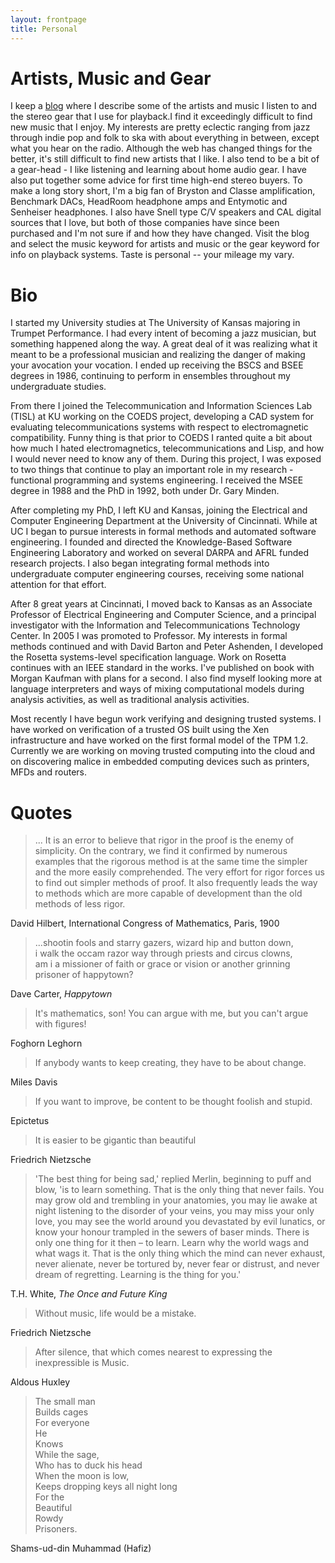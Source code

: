 ```yaml
---
layout: frontpage
title: Personal
---
```


# Artists, Music and Gear

I keep a [blog](http://www.ittc.ku.edu/~alex/personal/music-blog/music-blog.php) where I describe some of the artists and music I listen
to and the stereo gear that I use for playback.I find it exceedingly
difficult to find new music that I enjoy. My interests are pretty
eclectic ranging from jazz through indie pop and folk to ska with
about everything in between, except what you hear on the
radio. Although the web has changed things for the better, it's still
difficult to find new artists that I like. I also tend to be a bit of
a gear-head - I like listening and learning about home audio gear. I
have also put together some advice for first time high-end stereo
buyers. To make a long story short, I'm a big fan of Bryston and
Classe amplification, Benchmark DACs, HeadRoom headphone amps and
Entymotic and Senheiser headphones. I also have Snell type C/V
speakers and CAL digital sources that I love, but both of those
companies have since been purchased and I'm not sure if and how they
have changed. Visit the blog and select the music keyword for artists
and music or the gear keyword for info on playback systems. Taste is
personal -- your mileage my vary.

# Bio

I started my University studies at The University of Kansas majoring
in Trumpet Performance. I had every intent of becoming a jazz
musician, but something happened along the way. A great deal of it was
realizing what it meant to be a professional musician and realizing
the danger of making your avocation your vocation. I ended up
receiving the BSCS and BSEE degrees in 1986, continuing to perform in
ensembles throughout my undergraduate studies.

From there I joined the Telecommunication and Information Sciences Lab
(TISL) at KU working on the COEDS project, developing a CAD system for
evaluating telecommunications systems with respect to electromagnetic
compatibility. Funny thing is that prior to COEDS I ranted quite a bit
about how much I hated electromagnetics, telecommunications and Lisp,
and how I would never need to know any of them. During this project, I
was exposed to two things that continue to play an important role in
my research - functional programming and systems engineering. I
received the MSEE degree in 1988 and the PhD in 1992, both under
Dr. Gary Minden.

After completing my PhD, I left KU and Kansas, joining the Electrical
and Computer Engineering Department at the University of
Cincinnati. While at UC I began to pursue interests in formal methods
and automated software engineering. I founded and directed the
Knowledge-Based Software Engineering Laboratory and worked on several
DARPA and AFRL funded research projects. I also began integrating
formal methods into undergraduate computer engineering courses,
receiving some national attention for that effort.  

After 8 great years at Cincinnati, I moved back to Kansas as an
Associate Professor of Electrical Engineering and Computer Science,
and a principal investigator with the Information and
Telecommunications Technology Center. In 2005 I was promoted to
Professor. My interests in formal methods continued and with David
Barton and Peter Ashenden, I developed the Rosetta systems-level
specification language.  Work on Rosetta continues with an IEEE
standard in the works. I've published on book with Morgan Kaufman with
plans for a second. I also find myself looking more at language
interpreters and ways of mixing computational models during analysis
activities, as well as traditional analysis activities.

Most recently I have begun work verifying and designing trusted
systems. I have worked on verification of a trusted OS built using the
Xen infrastructure and have worked on the first formal model of the
TPM 1.2.  Currently we are working on moving trusted computing into
the cloud and on discovering malice in embedded computing devices such
as printers, MFDs and routers.

# Quotes

> ... It is an error to believe that rigor in the proof is the enemy
>  of simplicity. On the contrary, we find it confirmed by numerous
>  examples that the rigorous method is at the same time the simpler
>  and the more easily comprehended. The very effort for rigor forces
>  us to find out simpler methods of proof. It also frequently leads
>  the way to methods which are more capable of development than the
>  old methods of less rigor.

David Hilbert, International Congress of Mathematics, Paris, 1900

> ...shootin fools and starry gazers, wizard hip and button down,  
> i walk the occam razor way through priests and circus clowns,  
> am i a missioner of faith or grace or vision or another grinning prisoner of happytown?

Dave Carter, *Happytown*

>It's mathematics, son! You can argue with me, but you can't argue with figures!

Foghorn Leghorn 

>If anybody wants to keep creating, they have to be about change.

Miles Davis

> If you want to improve, be content to be thought foolish and stupid.

Epictetus 

> It is easier to be gigantic than beautiful

Friedrich Nietzsche 

> 'The best thing for being sad,' replied Merlin, beginning to puff
>  and blow, 'is to learn something. That is the only thing that never
>  fails. You may grow old and trembling in your anatomies, you may lie
>  awake at night listening to the disorder of your veins, you may miss
>  your only love, you may see the world around you devastated by evil
>  lunatics, or know your honour trampled in the sewers of baser
>  minds. There is only one thing for it then – to learn. Learn why the
>  world wags and what wags it. That is the only thing which the mind
>  can never exhaust, never alienate, never be tortured by, never fear
>  or distrust, and never dream of regretting. Learning is the thing
>  for you.'

T.H. White, *The Once and Future King*

> Without music, life would be a mistake.

Friedrich Nietzsche

> After silence, that which comes nearest to expressing the inexpressible is Music.

Aldous Huxley

> The small man  
> Builds cages  
> For everyone  
> He  
> Knows  
> While the sage,  
> Who has to duck his head  
> When the moon is low,  
> Keeps dropping keys all night long  
> For the  
> Beautiful  
> Rowdy  
> Prisoners.  

Shams-ud-din Muhammad (Hafiz)
